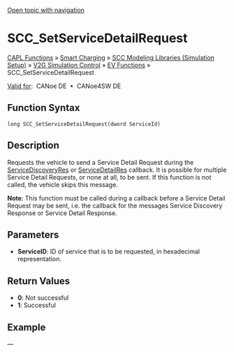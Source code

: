 [Open topic with navigation](../../../../../CANoeDEFamily.htm#Topics/CAPLFunctions/SmartCharging/Functions/CAPLfunctionSCCSetServiceDetailRequest.md)

# SCC_SetServiceDetailRequest

[CAPL Functions](../../CAPLfunctions.md) » [Smart Charging](../CAPLFunctionsSmartChargingOverview.md) » [SCC Modeling Libraries (Simulation Setup)](../CAPLFunctionsSmartChargingOverview.md#BMNodeayerDLL) » [V2G Simulation Control](../CAPLFunctionsSmartChargingOverview.md#V2GSimControl) » [EV Functions](../CAPLFunctionsSmartChargingOverview.md#V2GSimControl) » SCC_SetServiceDetailRequest

[Valid for](../../../Shared/FeatureAvailability.md):  CANoe DE  •  CANoe4SW DE

## Function Syntax

```
long SCC_SetServiceDetailRequest(dword ServiceId)
```

## Description

Requests the vehicle to send a Service Detail Request during the [ServiceDiscoveryRes](../Callbacks/CAPLfunctionSCCServiceDiscoveryRes.md) or [ServiceDetailRes](../Callbacks/CAPLfunctionSCCServiceDetailRes.md) callback. It is possible for multiple Service Detail Requests, or none at all, to be sent. If this function is not called, the vehicle skips this message.

**Note**: This function must be called during a callback before a Service Detail Request may be sent, i.e. the callback for the messages Service Discovery Response or Service Detail Response.

## Parameters

- **ServiceID**: ID of service that is to be requested, in hexadecimal representation.

## Return Values

- **0**: Not successful
- **1**: Successful

## Example

—
